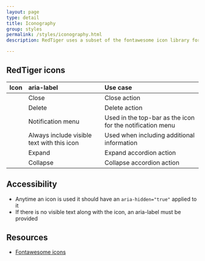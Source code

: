 ```yaml
---
layout: page
type: detail
title: Iconography
group: styles
permalink: /styles/iconography.html
description: RedTiger uses a subset of the fontawesome icon library for all icons.

---
```


## RedTiger icons

| Icon | aria-label | Use case |
| :--- | :--- | :--- |
| <i class="fa fa-times" aria-hidden="true"></i> | Close <item> | Close action |
| <i class="fa fa-trash-o" aria-hidden="true"></i> | Delete <item> | Delete action |
| <i class="fa fa-bell-o" aria-hidden="true"></i> | Notification menu | Used in the top-bar as the icon for the notification menu |
| <i class="fa fa-info-circle" aria-hidden="true"></i> | Always include visible text with this icon | Used when including additional information |
| <i class="fa fa-angle-down" aria-hidden="true"></i> | Expand <item> | Expand accordion action |
| <i class="fa fa-angle-up" aria-hidden="true"></i> | Collapse <item> | Collapse accordion action | 

## Accessibility
* Anytime an icon is used it should have an `aria-hidden="true"` applied to it
* If there is no visible text along with the icon, an aria-label must be provided

## Resources
* [Fontawesome icons](http://fontawesome.io/icons/)
